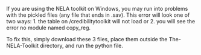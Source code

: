 
If you are using the NELA toolkit on Windows, you may run into problems with the pickled files (any file that ends in .sav). This error will look one of two ways: 1. the table on /credibilitytoolkit will not load or 2. you will see the error no module named copy_reg. 

To fix this, simply download these 3 files, place them outside the The-NELA-Toolkit directory, and run the python file. 
